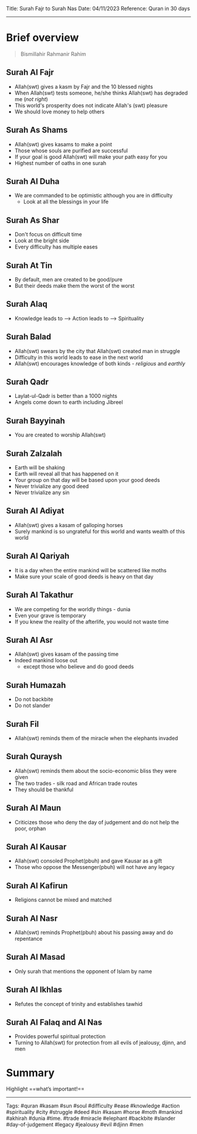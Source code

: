 Title: Surah Fajr to Surah Nas
Date: 04/11/2023
Reference: Quran in 30 days

---

# Brief overview
> Bismillahir Rahmanir Rahim

## Surah Al Fajr
- Allah(swt) gives a kasm by Fajr and the 10 blessed nights
- When Allah(swt) tests someone, he/she thinks Allah(swt) has degraded me (*not right*)
- This world's prosperity does not indicate Allah's (swt) pleasure
- We should love money to help others


## Surah As Shams
- Allah(swt) gives kasams to make a point
- Those whose souls are purified are successful
- If your goal is good Allah(swt) will make your path easy for you
- Highest number of oaths in one surah

## Surah Al Duha
- We are commanded to be optimistic although you are in difficulty
	- Look at all the blessings in your life

## Surah As Shar
- Don't focus on difficult time
- Look at the bright side
- Every difficulty has multiple eases

## Surah At Tin
- By default, men are created to be good/pure
- But their deeds make them the worst of the worst

## Surah Alaq
- Knowledge leads to --> Action leads to --> Spirituality

## Surah Balad
- Allah(swt) swears by the city that Allah(swt) created man in struggle
- Difficulty in this world leads to ease in the next world
- Allah(swt) encourages knowledge of both kinds - *religious* and *earthly*

## Surah Qadr
- Laylat-ul-Qadr is better than a 1000 nights
- Angels come down to earth including Jibreel

## Surah Bayyinah
- You are created to worship Allah(swt)

## Surah Zalzalah
- Earth will be shaking
- Earth will reveal all that has happened on it
- Your group on that day will be based upon your good deeds
- Never trivialize any good deed
- Never trivialize any sin

## Surah Al Adiyat
- Allah(swt) gives a kasam of galloping horses
- Surely mankind is so ungrateful for this world and wants wealth of this world

## Surah Al Qariyah
- It is a day when the entire mankind will be scattered like moths
- Make sure your scale of good deeds is heavy on that day

## Surah Al Takathur
- We are competing for the worldly things - dunia
- Even your grave is temporary
- If you knew the reality of the afterlife, you would not waste time

## Surah Al Asr
- Allah(swt) gives kasam of the passing time
- Indeed mankind  loose out
	- except those who believe and do good deeds

## Surah Humazah
- Do not backbite
- Do not slander

## Surah Fil
- Allah(swt) reminds them of the miracle when the elephants invaded

## Surah Quraysh
- Allah(swt) reminds them about the socio-economic bliss they were given
- The two trades - silk road and African trade routes
- They should be thankful

## Surah Al Maun
- Criticizes those who deny the day of judgement and do not help the poor, orphan

## Surah Al Kausar
- Allah(swt) consoled Prophet(pbuh) and gave Kausar as a gift
- Those who oppose the Messenger(pbuh) will not have any legacy

## Surah Al Kafirun
- Religions cannot be mixed and matched

## Surah Al Nasr
- Allah(swt) reminds Prophet(pbuh) about his passing away and do repentance

## Surah Al Masad
- Only surah that mentions the opponent of Islam by name

## Surah Al Ikhlas
- Refutes the concept of trinity and establishes tawhid

## Surah Al Falaq and Al Nas
- Provides powerful spiritual protection
- Turning to Allah(swt) for protection from all evils of jealousy, djinn, and men

# Summary
Highlight ==what’s important!==

---
Tags: #quran #kasam #sun #soul #difficulty #ease #knowledge #action #spirituality #city #struggle #deed #sin #kasam #horse #moth #mankind #akhirah #dunia #time. #trade #miracle #elephant #backbite #slander #day-of-judgement #legacy #jealousy #evil #djinn #men